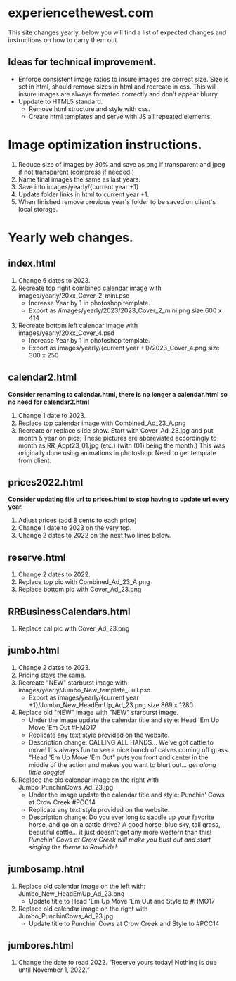 # experiencethewest.com

This site changes yearly, below you will find a list of expected changes and instructions on how to carry them out.

## Ideas for technical improvement.

- Enforce consistent image ratios to insure images are correct size. Size is set in html, should remove sizes in html and recreate in css. This will insure images are always formated correctly and don't appear blurry.
- Uppdate to HTML5 standard.
    - Remove html structure and style with css.
    - Create html templates and serve with JS all repeated elements.

# Image optimization instructions.

1. Reduce size of images by 30% and save as png if transparent and jpeg if not transparent (compress if needed.)
2. Name final images the same as last years.
3. Save into images/yearly/{current year +1}
4. Update folder links in html to current year +1.
5. When finished remove previous year's folder to be saved on client's local storage.

# Yearly web changes.

## index.html
1. Change 6 dates to 2023.
2. Recreate top right combined calendar image with images/yearly/20xx_Cover_2_mini.psd
    - Increase Year by 1 in photoshop template.
    - Export as /images/yearly/2023/2023_Cover_2_mini.png size 600 x 414
3. Recreate bottom left calendar image with images/yearly/20xx_Cover_4.psd
    - Increase Year by 1 in photoshop template.
    - Export as images/yearly/{current year +1}/2023_Cover_4.png size 300 x 250

## calendar2.html
**Consider renaming to calendar.html, there is no longer a calendar.html so no need for calendar2.html**

1. Change 1 date to 2023.
2. Replace top calendar image with Combined_Ad_23_A.png
3. Recreate or replace slide show. Start with Cover_Ad_23.jpg and put month & year on pics; These pictures are abbreviated accordingly to month as RR_Appt23_01.jpg (etc.) (with (01) being the month.) This was originally done using animations in photoshop. Need to get template from client.

## prices2022.html
**Consider updating file url to prices.html to stop having to update url every year.**

1. Adjust prices (add 8 cents to each price)
2. Change 1 date to 2023 on the very top.
3. Change 2 dates to 2022 on the next two lines below.

## reserve.html
1. Change 2 dates to 2022.
2. Replace top pic with Combined_Ad_23_A png
3. Replace bottom pic with Cover_Ad_23.png

## RRBusinessCalendars.html
1. Replace cal pic with Cover_Ad_23.png

## jumbo.html
1. Change 2 dates to 2023.
2. Pricing stays the same.
3. Recreate "NEW" starburst image with images/yearly/Jumbo_New_template_Full.psd
    - Export as images/yearly/{current year +1}/Jumbo_New_HeadEmUp_Ad_23.png size 869 x 1280
5. Replace old "NEW" image with "NEW" starburst image.
    - Under the image update the calendar title and style: Head 'Em Up Move 'Em Out #HMO17
    - Replicate any text style provided on the website.
    - Description change: CALLING ALL HANDS... We've got cattle to move! It's always fun to see a nice bunch of calves coming off grass. "Head 'Em Up Move 'Em Out" puts you front and center in the middle of the action and makes you want to blurt out... *get along little doggie!*
6. Replace the old calendar image on the right with Jumbo_PunchinCows_Ad_23.jpg
    - Under the image update the calendar title and style: Punchin' Cows at Crow Creek #PCC14
    - Replicate any text style provided on the website.
    - Description change: Do you ever long to saddle up your favorite horse, and go on a cattle drive? A good horse, blue sky, tall grass, beautiful cattle… it just doesn't get any more western than this! *Punchin' Cows at Crow Creek will make you bust out and start singing the theme to Rawhide!*

## jumbosamp.html
1. Replace old calendar image on the left with: Jumbo_New_HeadEmUp_Ad_23.png
    - Update title to Head 'Em Up Move 'Em Out and Style to #HMO17
2. Replace old calendar image on the right with Jumbo_PunchinCows_Ad_23.jpg
    - Update title to Punchin' Cows at Crow Creek and Style to #PCC14

## jumbores.html
1. Change the date to read 2022. “Reserve yours today! Nothing is due until November 1, 2022.”
